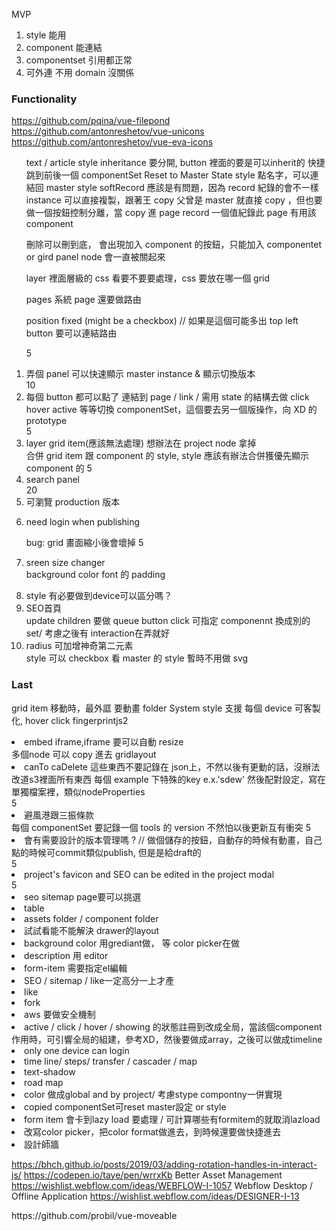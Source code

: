 MVP

1. style 能用
2. component 能連結
3. componentset 引用都正常
4. 可外連 不用 domain 沒關係

### Functionality

https://github.com/pqina/vue-filepond
https://github.com/antonreshetov/vue-unicons
https://github.com/antonreshetov/vue-eva-icons

<ol>
text / article style inheritance 要分開, button 裡面的要是可以inherit的
快捷跳到前後一個 componentSet
Reset to Master State
style 點名字，可以連結回 master style
softRecord 應該是有問題，因為 record 紀錄的會不一樣
instance 可以直接複製，跟著王 copy 父曾是 master 就直接 copy ，但也要做一個按鈕控制分離，當 copy 進 page record 一個值紀錄此 page 有用該 component

刪除可以刪到底， 會出現加入 component 的按鈕，只能加入 componentet or gird
panel node 會一直被關起來

layer 裡面層級的 css 看要不要要處理，css 要放在哪一個 grid

pages 系統
page 還要做路由

position fixed (might be a checkbox) // 如果是這個可能多出 top left
button 要可以連結路由

5<li>弄個 panel 可以快速顯示 master instance & 顯示切換版本</li>
10<li>每個 button 都可以點了 連結到 page / link / 需用 state 的結構去做 click hover active 等等切換 componentSet，這個要去另一個版操作，向 XD 的 prototype</li>
5<li>layer grid item(應該無法處理) 想辦法在 project node 拿掉</li> 合併 grid item 跟 component 的 style, style 應該有辦法合併獲優先顯示 component 的
5<li>search panel</li>
20<li>可瀏覽 production 版本</li>

<li>need login when publishing </li>

bug: grid 畫面縮小後會壞掉
5<li>sreen size changer</li>
background color
font 的 padding

<li>style 有必要做到device可以區分嗎？</li>
<li>SEO首頁</li>
update children 要做 queue
button click 可指定 componennt 換成別的 set/ 考慮之後有 interaction在弄就好
<li>radius 可加增神奇第二元素</li>
style 可以 checkbox 看 master 的 style 暫時不用做
svg
</ol>

### Last

grid item 移動時，最外誆 要動畫
folder System
style 支援 每個 device 可客製化, hover click
fingerprintjs2

<li>embed iframe,iframe 要可以自動 resize</li>
多個node 可以 copy 進去 gridlayout
<li>canTo caDelete 這些東西不要記錄在 json上，不然以後有更動的話，沒辦法改道s3裡面所有東西 每個 example 下特殊的key e.x.'sdew' 然後配對設定，寫在單獨檔案裡，類似nodeProperties</li>
5<li>避風港跟三振條款</li>
每個 componentSet 要記錄一個 tools 的 version 不然怕以後更新互有衝突
5<li>會有需要設計的版本管理嗎 ? // 做個儲存的按鈕，自動存的時候有動畫，自己點的時候可commit類似publish, 但是是給draft的</li>
5<li>project's favicon and SEO can be edited in the project modal</li>
5<li>seo sitemap page要可以挑選</li>
<li>table</li>
<li>assets folder / component folder</li>
<li>試試看能不能解決 drawer的layout</li>
<li>background color 用grediant做， 等 color picker在做</li>
<li>description 用 editor</li>
<li>form-item 需要指定el編輯</li>
<li>SEO / sitemap / like一定高分一上才產</li>
<li>like</li>
<li>fork</li>
<li>aws 要做安全機制</li>
<li>active / click / hover / showing 的狀態註冊到改成全局，當該個component作用時，可引響全局的組建，參考XD，然後要做成array，之後可以做成timeline</li>
<li>only one device can login</li>
<li>time line/ steps/ transfer / cascader / map </li>
<li>text-shadow</li>
<li>road map</li>
<li>color 做成global and by project/ 考慮stype compontny一併實現</li>
<li>copied componentSet可reset master設定 or style</li>
<li>form item 會卡到lazy load 要處理 / 可計算哪些有formitem的就取消lazload</li>
<li>改寫color picker，把color format做進去，到時候還要做快捷進去</li>
<li>設計師牆</li>

https://bhch.github.io/posts/2019/03/adding-rotation-handles-in-interact-js/
https://codepen.io/taye/pen/wrrxKb
Better Asset Management https://wishlist.webflow.com/ideas/WEBFLOW-I-1057
Webflow Desktop / Offline Application https://wishlist.webflow.com/ideas/DESIGNER-I-13

</ol>
https://github.com/probil/vue-moveable
